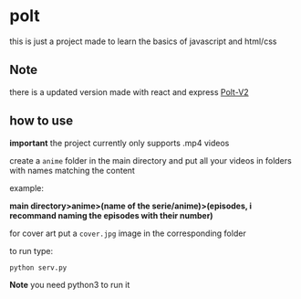 # polt
this is just a project made to learn the basics of javascript and html/css

## Note
there is a updated version made with react and express [Polt-V2](https://github.com/magmagaming001/polt-v2)

## how to use
**important** the project currently only supports .mp4 videos 

create a `anime` folder in the main directory and
put all your videos in folders with names matching the content

example:

**main directory>anime>(name of the serie/anime)>(episodes, i recommand naming the episodes with their number)**

for cover art put a `cover.jpg` image in the corresponding folder

to run type:
```
python serv.py
```
**Note** you need python3 to run it
